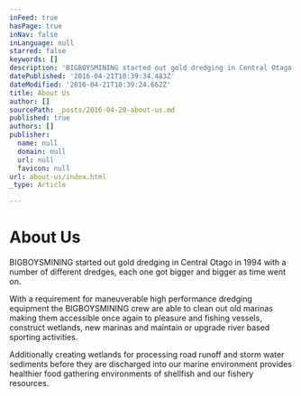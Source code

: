 ```yaml
---
inFeed: true
hasPage: true
inNav: false
inLanguage: null
starred: false
keywords: []
description: 'BIGBOYSMINING started out gold dredging in Central Otago in 1994 with a number of different dredges, each one got bigger and bigger as time went on. '
datePublished: '2016-04-21T10:39:34.483Z'
dateModified: '2016-04-21T10:39:24.662Z'
title: About Us
author: []
sourcePath: _posts/2016-04-20-about-us.md
published: true
authors: []
publisher:
  name: null
  domain: null
  url: null
  favicon: null
url: about-us/index.html
_type: Article

---
```

# About Us

BIGBOYSMINING started out gold dredging in Central Otago in 1994 with a number of different dredges, each one got bigger and bigger as time went on. 

With a requirement for maneuverable high performance dredging equipment the BIGBOYSMINING crew are able to clean out old marinas making them accessible once again to pleasure and fishing vessels, construct wetlands, new marinas and maintain or upgrade river based sporting activities. 

Additionally creating wetlands for processing road runoff and storm water sediments before they are discharged into our marine environment provides healthier food gathering environments of shellfish and our fishery resources.